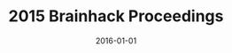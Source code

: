 ---
title: "2015 Brainhack Proceedings"
date: 2016-01-01
authors_string: Cameron Craddock, Pierre Bellec, Daniel Margules, Nolan Nichols, Nolan Nichols, AmanPreet Badhwar, David Kennedy, Jean-Baptiste Poline, Roberto Toro, Ben Cipollini, Ariel Rokem, Daniel Clark, Krzysztof Gorgolewski, Cameron Craddock, Cameron Craddock, Daniel Clark, Samir Das, Samir Das, Ayan Sengupta, Zia Mohades, Sebastien Dery, Weiran Deng, Eric Earl, Damion Demeter, Kate Mills, Glad Mihai, Luka Ruzic, Nick Ketz, Andrew Reineberg, Marianne Reddan, Anne-Lise Goddings, Javier Gonzalez-Castillo, Krzysztof Gorgolewski, Caroline Froehlich, Gil Dekel, Daniel Margulies, Cameron Craddock, Ben Fulcher, Tristan Glatard, Samir Das, Reza Adalat, Natacha Beck, Natacha Beck, Najmeh Khalili-Mahani, Pierre Rioux, Etienne Rousseau, Alan Evans, Yaroslav Halchenko, Matteo Castello, Matteo Castello, Edgar Morales, Laura Cuaya, Kaori Ito, Sook-Lei Liew, Hans Johnson, Erik Kan, Julia Anglin, Michael Borich, Neda Jahanshad, Paul Thompson, Sook-Lei Liew, Daniel Margulies, Marcel Falkiewicz, Julia Huntenburg, David textquoterightConnor, Daniel Clark, Michael Milham, Cameron Craddock, Ramon Pereira, Ramon Pereira, Alexandre Franco, Augusto Buchweitz, Felipe Meneguzzi, Felipe Meneguzzi, Rickson Mesquita, Luis Herrera, Daniela Dentico, Vanessa Sochat, Nolan Nichols, Nolan Nichols, Alexandre Franco, Augusto Buchweitz, Felipe Meneguzzi, Julio Villalon-Reina, Eleftherios Garyfallidis
authors:
   - Cameron Craddock
   - Pierre Bellec
   - Daniel Margules
   - Nolan Nichols
   - Nolan Nichols
   - AmanPreet Badhwar
   - David Kennedy
   - Jean-Baptiste Poline
   - Roberto Toro
   - Ben Cipollini
   - Ariel Rokem
   - Daniel Clark
   - Krzysztof Gorgolewski
   - Cameron Craddock
   - Cameron Craddock
   - Daniel Clark
   - Samir Das
   - Samir Das
   - Ayan Sengupta
   - Zia Mohades
   - Sebastien Dery
   - Weiran Deng
   - Eric Earl
   - Damion Demeter
   - Kate Mills
   - Glad Mihai
   - Luka Ruzic
   - Nick Ketz
   - Andrew Reineberg
   - Marianne Reddan
   - Anne-Lise Goddings
   - Javier Gonzalez-Castillo
   - Krzysztof Gorgolewski
   - Caroline Froehlich
   - Gil Dekel
   - Daniel Margulies
   - Cameron Craddock
   - Ben Fulcher
   - Tristan Glatard
   - Samir Das
   - Reza Adalat
   - Natacha Beck
   - Natacha Beck
   - Najmeh Khalili-Mahani
   - Pierre Rioux
   - Etienne Rousseau
   - Alan Evans
   - Yaroslav Halchenko
   - Matteo Castello
   - Matteo Castello
   - Edgar Morales
   - Laura Cuaya
   - Kaori Ito
   - Sook-Lei Liew
   - Hans Johnson
   - Erik Kan
   - Julia Anglin
   - Michael Borich
   - Neda Jahanshad
   - Paul Thompson
   - Sook-Lei Liew
   - Daniel Margulies
   - Marcel Falkiewicz
   - Julia Huntenburg
   - David textquoterightConnor
   - Daniel Clark
   - Michael Milham
   - Cameron Craddock
   - Ramon Pereira
   - Ramon Pereira
   - Alexandre Franco
   - Augusto Buchweitz
   - Felipe Meneguzzi
   - Felipe Meneguzzi
   - Rickson Mesquita
   - Luis Herrera
   - Daniela Dentico
   - Vanessa Sochat
   - Nolan Nichols
   - Nolan Nichols
   - Alexandre Franco
   - Augusto Buchweitz
   - Felipe Meneguzzi
   - Julio Villalon-Reina
   - Eleftherios Garyfallidis
author_ids:
   - javier_gonzalez-castillo
journal: 'GigaScience'
volume: 5
issue: 
pages: 26-Jan
book_title: ''
publisher: ''
abstract: ''
project_id: 
paper_url: 
doi: 10.1186/s13742-016-0147-0
data_loc: ''
code_loc: ''
file: '/assets/publications//assets/publications/'
file_name: '/assets/publications/'
type: journal_article
pub_str: ' (2016) GigaScience 5: 26-Jan'
layout: publication 
---